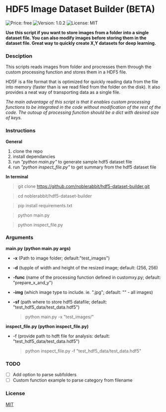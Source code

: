 # HDF5 Image Dataset Builder (BETA)

![Price: free](https://img.shields.io/badge/price-FREE-0098f7.svg)
![Version: 1.0.2](https://img.shields.io/badge/version-1.0.0_-green.svg)
![License: MIT](https://img.shields.io/badge/license-MIT-blue.svg)

**Use this script if you want to store images from a folder into a single dataset file. You can also modify images before storing them in the dataset file.
Great way to quickly create X,Y datasets for deep learning.**

### Desciption
This scripts reads images from folder and procresses them through the custom processing function and stores them in a HDF5 file.

HD5F is a file format that is optimized for quickly reading data from the file into memory (faster than is we read filed from the folder on the disk).
It also provides a neat way of transporting data as a single file.

*The main advantage of this script is that it enables custom processing functions to be integrated in the code
without modification of the rest of the code. The outoup of processing function should be a dict with desired size of keys.*

### Instructions ###

**General**
1. clone the repo
2. install dependancies
3. run *"python main.py"* to generate sample hdf5 dataset file
4. run *"python inspect_file.py"* to get summary from the hdf5 dataset file


**In terminal**
> git clone https://github.com/noblerabbit/hdf5-dataset-builder.git

> cd noblerabbit/hdf5-dataset-builder

> pip install requirements.txt

> python main.py

> python inspect_file.py


### Arguments ###
**main.py (python main.py args)**
* **-x** (Path to image folder; default:"test_images")
* **-d** (tupple of width and height of the resized image; default: (256, 256)
* **-func** (name of the processing function defined in customxy.py; default: "prepare_x_and_y")
* **-img** (which image type to include. ie. ".jpg"; default: "" - all images)
* **-sf** (path where to store hdf5 datafile; default: "test_hdf5_data/test_data.hdf5")

    > python main.py -x "test_images/"

**inspect_file.py (python inspect_file.py)**
* -f (provide path to hdft file for analysis: default: "test_hdf5_data/test_data.hdf5")

    > python inspect_file.py -f "test_hdf5_data/test_data.hdf5"


### TODO ###
- [ ] Add option to parse subfolders
- [ ] Custom function example to parse category from filename

### License
[MIT](https://choosealicense.com/licenses/mit/)